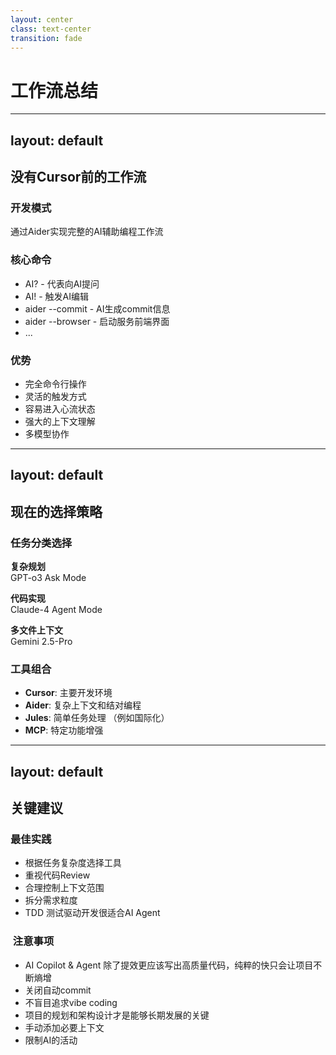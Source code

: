 ```yaml
---
layout: center
class: text-center
transition: fade
---
```


# 工作流总结 

---
layout: default
---

## 没有Cursor前的工作流

<div class="text-center mb-8 mt-8">

### 开发模式

通过Aider实现完整的AI辅助编程工作流

</div>

<div class="grid grid-cols-2 gap-6">
<div>

###  核心命令

- AI? - 代表向AI提问
- AI! - 触发AI编辑
- aider --commit - AI生成commit信息
- aider --browser - 启动服务前端界面
- ...

</div>
<div>

###  优势

- 完全命令行操作
- 灵活的触发方式
- 容易进入心流状态
- 强大的上下文理解
- 多模型协作

</div>
</div>

---
layout: default
---

## 现在的选择策略

<div class="space-y-6 mt-8">

### 任务分类选择

<div class="grid grid-cols-3 gap-4">
<div class="text-center">

**复杂规划**  
GPT-o3 Ask Mode

</div>
<div class="text-center">

**代码实现**  
Claude-4 Agent Mode

</div>
<div class="text-center">

**多文件上下文**  
Gemini 2.5-Pro

</div>
</div>

### 工具组合

- **Cursor**: 主要开发环境
- **Aider**: 复杂上下文和结对编程
- **Jules**: 简单任务处理 （例如国际化）
- **MCP**: 特定功能增强

</div>

---
layout: default
---

## 关键建议 

<div class="grid grid-cols-2 gap-6 mt-8">
<div>

###  最佳实践

- 根据任务复杂度选择工具
- 重视代码Review
- 合理控制上下文范围
- 拆分需求粒度
- TDD 测试驱动开发很适合AI Agent

</div>
<div>

### ️ 注意事项

- AI Copilot & Agent 除了提效更应该写出高质量代码，纯粹的快只会让项目不断熵增
- 关闭自动commit
- 不盲目追求vibe coding
- 项目的规划和架构设计才是能够长期发展的关键
- 手动添加必要上下文
- 限制AI的活动

</div>
</div>
